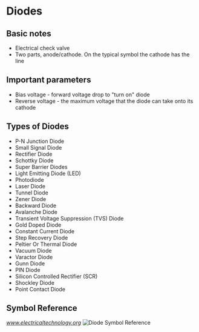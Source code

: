 # Diodes
## Basic notes
* Electrical check valve
* Two parts, anode/cathode. On the typical symbol the cathode has the line

## Important parameters
* Bias voltage - forward voltage drop to "turn on" diode
* Reverse voltage - the maximum voltage that the diode can take onto its cathode

## Types of Diodes
* P-N Junction Diode
* Small Signal Diode
* Rectifier Diode
* Schottky Diode
* Super Barrier Diodes
* Light Emitting Diode (LED)
* Photodiode
* Laser Diode
* Tunnel Diode
* Zener Diode
* Backward Diode
* Avalanche Diode
* Transient Voltage Suppression (TVS) Diode
* Gold Doped Diode
* Constant Current Diode
* Step Recovery Diode
* Peltier Or Thermal Diode
* Vacuum Diode
* Varactor Diode
* Gunn Diode
* PIN Diode
* Silicon Controlled Rectifier (SCR)
* Shockley Diode
* Point Contact Diode

## Symbol Reference
*www.electricaltechnology.org*
![Diode Symbol Reference](../../images/Diode_Symbols.JPG "Diode Symbol Reference")
